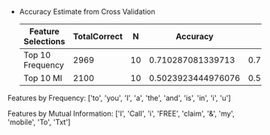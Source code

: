 * Accuracy Estimate from Cross Validation

  |      Feature Selections      |  TotalCorrect |       N       |           Accuracy           |            Upper             |            Lower             |
  |------------------------------|---------------|---------------|------------------------------|------------------------------|------------------------------|
  |       Top 10 Frequency       |      2969     |       10      |      0.710287081339713       |      0.7240391749227247      |      0.6965349877567012      |
  |          Top 10 MI           |      2100     |       10      |      0.5023923444976076      |      0.517550032500066       |     0.48723465649514913      |

 Features by Frequency: ['to', 'you', 'I', 'a', 'the', 'and', 'is', 'in', 'i', 'u']

 Features by Mutual Information: ['I', 'Call', 'i', 'FREE', 'claim', '&', 'my', 'mobile', 'To', 'Txt']